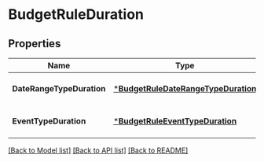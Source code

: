# BudgetRuleDuration

## Properties
Name | Type | Description | Notes
------------ | ------------- | ------------- | -------------
**DateRangeTypeDuration** | [***BudgetRuleDateRangeTypeDuration**](BudgetRuleDateRangeTypeDuration.md) |  | [optional] [default to null]
**EventTypeDuration** | [***BudgetRuleEventTypeDuration**](BudgetRuleEventTypeDuration.md) |  | [optional] [default to null]

[[Back to Model list]](../README.md#documentation-for-models) [[Back to API list]](../README.md#documentation-for-api-endpoints) [[Back to README]](../README.md)

